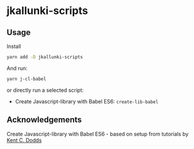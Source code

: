 # jkallunki-scripts

## Usage
Install
```bash
yarn add -D jkallunki-scripts
```

And run:
```bash
yarn j-cl-babel
```
or directly run a selected script:

* Create Javascript-library with Babel ES6: `create-lib-babel`

## Acknowledgements

Create Javascript-library with Babel ES6 - based on setup from tutorials by [Kent C. Dodds](https://github.com/kentcdodds)
 
